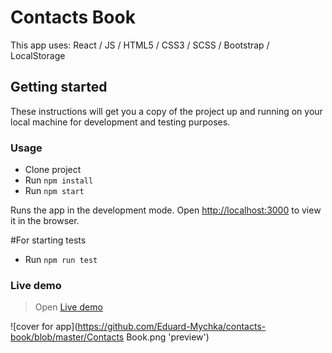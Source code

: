# Contacts Book

This app uses: React / JS / HTML5 / CSS3 / SCSS / Bootstrap / LocalStorage

## Getting started

These instructions will get you a copy of the project up and running on your local machine for development and testing purposes.

### Usage
* Clone project
* Run `npm install`
* Run `npm start`

Runs the app in the development mode.
Open [http://localhost:3000](http://localhost:3000) to view it in the browser.

#For starting tests
* Run `npm run test`

### Live demo

> Open [Live demo](https://eduard-mychka.github.io/contacts-book/)

![cover for app](https://github.com/Eduard-Mychka/contacts-book/blob/master/Contacts Book.png 'preview')
